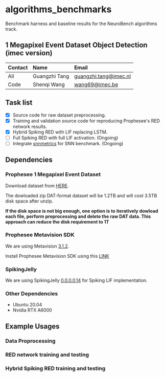 # algorithms_benchmarks
Benchmark harness and baseline results for the NeuroBench algorithms track.

## 1 Megapixel Event Dataset Object Detection (imec version)

| Contact | Name         | Email               |
|:--------| :------------|:--------------------|
|    All  | Guangzhi Tang|guangzhi.tang@imec.nl|
|    Code | Shenqi Wang  |wang69@imec.be       |

## Task list

- [x] Source code for raw dataset preprocessing.
- [x] Training and validation source code for reproducing Prophesee's RED network results.
- [x] Hybrid Spiking RED with LIF replacing LSTM.
- [ ] Full Spiking RED with full LIF activation. (Ongoing)
- [ ] Integrate [snnmetrics](https://github.com/open-neuromorphic/snnmetrics) for SNN benchmark. (Ongoing)

## Dependencies

### Prophesee 1 Megapixel Event Dataset

Download dataset from [HERE](https://www.prophesee.ai/2020/11/24/automotive-megapixel-event-based-dataset/).

The dowloaded zip DAT-format dataset will be 1.2TB and will cost 3.5TB disk space after unzip.

**If the disk space is not big enough, one option is to iteratively dowload each file, perform preprocessing and delete the raw DAT data. This approach can reduce the disk requirement to 1T**

### Prophesee Metavision SDK

We are using Metavision [3.1.2](https://docs.prophesee.ai/3.1.2/index.html).

Install Prophesee Metavision SDK using this [LINK](https://docs.prophesee.ai/3.1.2/installation/linux.html)

### SpikingJelly

We are using SpikingJelly [0.0.0.0.14](https://spikingjelly.readthedocs.io/zh_CN/0.0.0.0.14/#index-en) for Spiking LIF implementation.

### Other Dependencies

* Ubuntu 20.04
* Nvidia RTX A6000

## Example Usages

### Data Proprocessing



### RED network training and testing

### Hybrid Spiking RED training and testing
